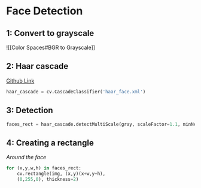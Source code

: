 # Face Detection
## 1: Convert to grayscale
![[Color Spaces#BGR to Grayscale]]

## 2: Haar cascade
[Github Link](https://github.com/opencv/opencv/tree/4.x/data/haarcascades)
```Python 
haar_cascade = cv.CascadeClassifier('haar_face.xml')
```

## 3: Detection 
```Python 
faces_rect = haar_cascade.detectMultiScale(gray, scaleFactor=1.1, minNeighbors=1)
```

## 4: Creating a rectangle
*Around the face*
```Python 
for (x,y,w,h) in faces_rect:
	cv.rectangle(img, (x,y)(x+w,y+h), 
    (0,255,0), thickness=2)
```